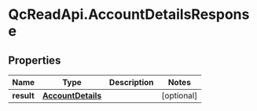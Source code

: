 # QcReadApi.AccountDetailsResponse

## Properties

Name | Type | Description | Notes
------------ | ------------- | ------------- | -------------
**result** | [**AccountDetails**](AccountDetails.md) |  | [optional] 


